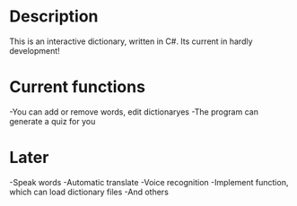 Description
======

This is an interactive dictionary, written in C#.
Its current in hardly development!

Current functions
======

-You can add or remove words, edit dictionaryes
-The program can generate a quiz for you

Later
======

-Speak words
-Automatic translate
-Voice recognition
-Implement function, which can load dictionary files
-And others


